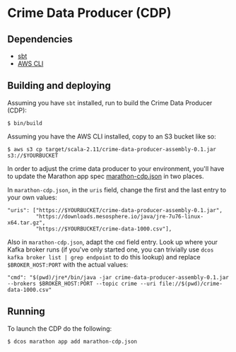 # Crime Data Producer (CDP)

## Dependencies

- [sbt](http://www.scala-sbt.org/)
- [AWS CLI](http://aws.amazon.com/documentation/cli/)

## Building and deploying

Assuming you have `sbt` installed, run to build the Crime Data Producer (CDP):

    $ bin/build

Assuming you have the AWS CLI installed, copy to an S3 bucket like so:

    $ aws s3 cp target/scala-2.11/crime-data-producer-assembly-0.1.jar s3://$YOURBUCKET

In order to adjust the crime data producer to your environment, you'll have to update
the Marathon app spec [marathon-cdp.json](marathon-cdp.json) in two places.

In `marathon-cdp.json`, in the `uris` field, change the first and the last entry to your own values:

    "uris": ["https://$YOURBUCKET/crime-data-producer-assembly-0.1.jar",
             "https://downloads.mesosphere.io/java/jre-7u76-linux-x64.tar.gz",
             "https://$YOURBUCKET/crime-data-1000.csv"],

Also in `marathon-cdp.json`, adapt the `cmd` field entry. Look up where your Kafka broker runs (if you've only started one, you can trivially use `dcos kafka broker list | grep endpoint` to do this lookup) and replace `$BROKER_HOST:PORT` with the actual values:

    "cmd": "$(pwd)/jre*/bin/java -jar crime-data-producer-assembly-0.1.jar --brokers $BROKER_HOST:PORT --topic crime --uri file://$(pwd)/crime-data-1000.csv"

## Running

To launch the CDP do the following:

    $ dcos marathon app add marathon-cdp.json
